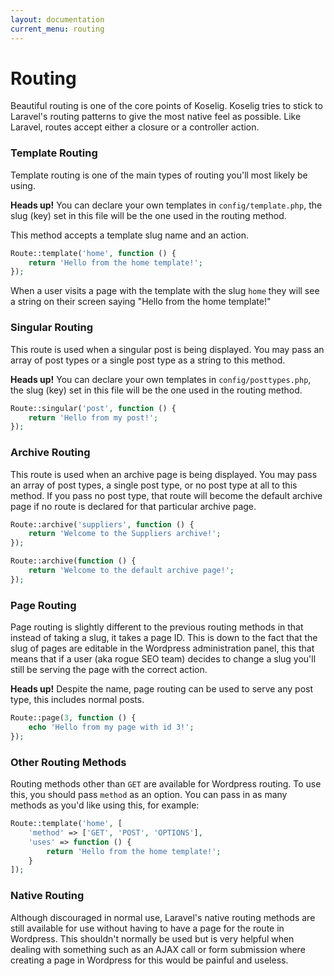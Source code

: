 ```yaml
---
layout: documentation
current_menu: routing
---
```


# Routing

Beautiful routing is one of the core points of Koselig. Koselig tries to stick to Laravel's routing patterns to give the most native feel as possible. Like Laravel, routes accept either a closure or a controller action.

### Template Routing

Template routing is one of the main types of routing you'll most likely be using. 

<div class="alert alert-info" role="alert"><strong>Heads up!</strong> You can declare your own templates in <code>config/template.php</code>, the slug (key) set in this file will be the one used in the routing method.</div>

This method accepts a template slug name and an action.

```php
Route::template('home', function () {
    return 'Hello from the home template!';
});
```

When a user visits a page with the template with the slug `home` they will see a string on their screen saying "Hello from the home template!"

### Singular Routing

This route is used when a singular post is being displayed. You may pass an array of post types or a single post type as a string to this method.

<div class="alert alert-info" role="alert"><strong>Heads up!</strong> You can declare your own templates in <code>config/posttypes.php</code>, the slug (key) set in this file will be the one used in the routing method.</div>

```php
Route::singular('post', function () {
    return 'Hello from my post!';
});
```

### Archive Routing

This route is used when an archive page is being displayed. You may pass an array of post types, a single post type, or no post type at all to this method. If you pass no post type, that route will become the default archive page if no route is declared for that particular archive page.

```php
Route::archive('suppliers', function () {
    return 'Welcome to the Suppliers archive!';
});

Route::archive(function () {
    return 'Welcome to the default archive page!';
});
```

### Page Routing

Page routing is slightly different to the previous routing methods in that instead of taking a slug, it takes a page ID. This is down to the fact that the slug of pages are editable in the Wordpress administration panel, this that means that if a user (aka rogue SEO team) decides to change a slug you'll still be serving the page with the correct action.

<div class="alert alert-info" role="alert"><strong>Heads up!</strong> Despite the name, page routing can be used to serve any post type, this includes normal posts.</div>

```php
Route::page(3, function () {
    echo 'Hello from my page with id 3!';
});
```

### Other Routing Methods

Routing methods other than `GET` are available for Wordpress routing. To use this, you should pass `method` as an option. You can pass in as many methods as you'd like using this, for example:

```php
Route::template('home', [
    'method' => ['GET', 'POST', 'OPTIONS'],
    'uses' => function () {
        return 'Hello from the home template!';
    }
]);
```

### Native Routing

Although discouraged in normal use, Laravel's native routing methods are still available for use without having to have a page for the route in Wordpress. This shouldn't normally be used but is very helpful when dealing with something such as an AJAX call or form submission where creating a page in Wordpress for this would be painful and useless.